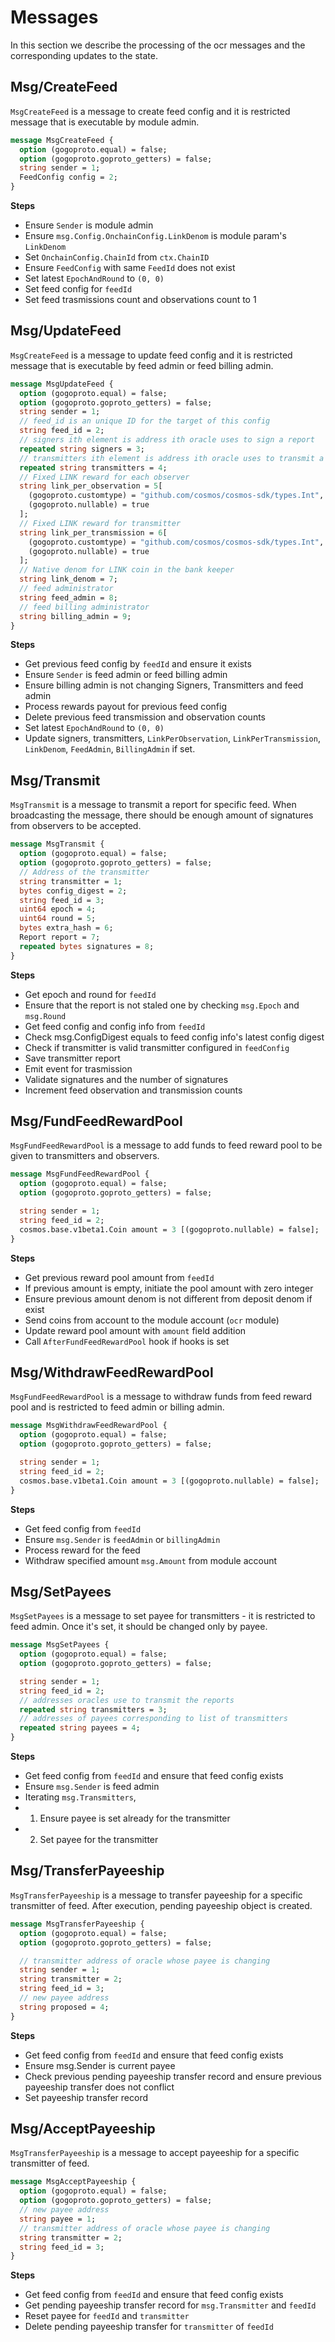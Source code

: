# Messages

In this section we describe the processing of the ocr messages and the corresponding updates to the state.

## Msg/CreateFeed

`MsgCreateFeed` is a message to create feed config and it is restricted message that is executable by module admin.

```protobuf
message MsgCreateFeed {
  option (gogoproto.equal) = false;
  option (gogoproto.goproto_getters) = false;
  string sender = 1;
  FeedConfig config = 2;
}
```

**Steps**

* Ensure `Sender` is module admin
* Ensure `msg.Config.OnchainConfig.LinkDenom` is module param's `LinkDenom`
* Set `OnchainConfig.ChainId` from `ctx.ChainID`
* Ensure `FeedConfig` with same `FeedId` does not exist
* Set latest `EpochAndRound` to `(0, 0)`
* Set feed config for `feedId`
* Set feed trasmissions count and observations count to 1

## Msg/UpdateFeed

`MsgCreateFeed` is a message to update feed config and it is restricted message that is executable by feed admin or feed billing admin.

```protobuf
message MsgUpdateFeed {
  option (gogoproto.equal) = false;
  option (gogoproto.goproto_getters) = false;
  string sender = 1;
  // feed_id is an unique ID for the target of this config
  string feed_id = 2;
  // signers ith element is address ith oracle uses to sign a report
  repeated string signers = 3;
  // transmitters ith element is address ith oracle uses to transmit a report via the transmit method
  repeated string transmitters = 4;
  // Fixed LINK reward for each observer
  string link_per_observation = 5[
    (gogoproto.customtype) = "github.com/cosmos/cosmos-sdk/types.Int",
    (gogoproto.nullable) = true
  ];
  // Fixed LINK reward for transmitter
  string link_per_transmission = 6[
    (gogoproto.customtype) = "github.com/cosmos/cosmos-sdk/types.Int",
    (gogoproto.nullable) = true
  ];
  // Native denom for LINK coin in the bank keeper
  string link_denom = 7;
  // feed administrator
  string feed_admin = 8;
  // feed billing administrator
  string billing_admin = 9;
}
```

**Steps**

* Get previous feed config by `feedId` and ensure it exists
* Ensure `Sender` is feed admin or feed billing admin
* Ensure billing admin is not changing Signers, Transmitters and feed admin
* Process rewards payout for previous feed config
* Delete previous feed transmission and observation counts
* Set latest `EpochAndRound` to `(0, 0)`
* Update signers, transmitters, `LinkPerObservation`, `LinkPerTransmission`, `LinkDenom`, `FeedAdmin`, `BillingAdmin` if set.

## Msg/Transmit

`MsgTransmit` is a message to transmit a report for specific feed. When broadcasting the message, there should be enough amount of signatures from observers to be accepted.

```protobuf
message MsgTransmit {
  option (gogoproto.equal) = false;
  option (gogoproto.goproto_getters) = false;
  // Address of the transmitter
  string transmitter = 1;
  bytes config_digest = 2;
  string feed_id = 3;
  uint64 epoch = 4;
  uint64 round = 5;
  bytes extra_hash = 6;
  Report report = 7;
  repeated bytes signatures = 8;
}
```

**Steps**

* Get epoch and round for `feedId`
* Ensure that the report is not staled one by checking `msg.Epoch` and `msg.Round`
* Get feed config and config info from `feedId`
* Check msg.ConfigDigest equals to feed config info's latest config digest
* Check if transmitter is valid transmitter configured in `feedConfig`
* Save transmitter report
* Emit event for trasmission
* Validate signatures and the number of signatures
* Increment feed observation and transmission counts

## Msg/FundFeedRewardPool

`MsgFundFeedRewardPool` is a message to add funds to feed reward pool to be given to transmitters and observers.

```protobuf
message MsgFundFeedRewardPool {
  option (gogoproto.equal) = false;
  option (gogoproto.goproto_getters) = false;

  string sender = 1;
  string feed_id = 2;
  cosmos.base.v1beta1.Coin amount = 3 [(gogoproto.nullable) = false];
}
```

**Steps**

* Get previous reward pool amount from `feedId`
* If previous amount is empty, initiate the pool amount with zero integer
* Ensure previous amount denom is not different from deposit denom if exist
* Send coins from account to the module account (`ocr` module)
* Update reward pool amount with `amount` field addition
* Call `AfterFundFeedRewardPool` hook if hooks is set

## Msg/WithdrawFeedRewardPool

`MsgFundFeedRewardPool` is a message to withdraw funds from feed reward pool and is restricted to feed admin or billing admin.

```protobuf
message MsgWithdrawFeedRewardPool {
  option (gogoproto.equal) = false;
  option (gogoproto.goproto_getters) = false;

  string sender = 1;
  string feed_id = 2;
  cosmos.base.v1beta1.Coin amount = 3 [(gogoproto.nullable) = false];
}
```

**Steps**

* Get feed config from `feedId`
* Ensure `msg.Sender` is `feedAdmin` or `billingAdmin`
* Process reward for the feed
* Withdraw specified amount `msg.Amount` from module account

## Msg/SetPayees

`MsgSetPayees` is a message to set payee for transmitters - it is restricted to feed admin. Once it's set, it should be changed only by payee.

```protobuf
message MsgSetPayees {
  option (gogoproto.equal) = false;
  option (gogoproto.goproto_getters) = false;

  string sender = 1;
  string feed_id = 2;
  // addresses oracles use to transmit the reports
  repeated string transmitters = 3;
  // addresses of payees corresponding to list of transmitters
  repeated string payees = 4;
}
```

**Steps**

* Get feed config from `feedId` and ensure that feed config exists
* Ensure `msg.Sender` is feed admin
* Iterating `msg.Transmitters`,
*
  1. Ensure payee is set already for the transmitter
*
  2. Set payee for the transmitter

## Msg/TransferPayeeship

`MsgTransferPayeeship` is a message to transfer payeeship for a specific transmitter of feed. After execution, pending payeeship object is created.

```protobuf
message MsgTransferPayeeship {
  option (gogoproto.equal) = false;
  option (gogoproto.goproto_getters) = false;

  // transmitter address of oracle whose payee is changing
  string sender = 1;
  string transmitter = 2;
  string feed_id = 3;
  // new payee address
  string proposed = 4;
}
```

**Steps**

* Get feed config from `feedId` and ensure that feed config exists
* Ensure msg.Sender is current payee
* Check previous pending payeeship transfer record and ensure previous payeeship transfer does not conflict
* Set payeeship transfer record

## Msg/AcceptPayeeship

`MsgTransferPayeeship` is a message to accept payeeship for a specific transmitter of feed.

```protobuf
message MsgAcceptPayeeship {
  option (gogoproto.equal) = false;
  option (gogoproto.goproto_getters) = false;
  // new payee address
  string payee = 1;
  // transmitter address of oracle whose payee is changing
  string transmitter = 2;
  string feed_id = 3;
}
```

**Steps**

* Get feed config from `feedId` and ensure that feed config exists
* Get pending payeeship transfer record for `msg.Transmitter` and `feedId`
* Reset payee for `feedId` and `transmitter`
* Delete pending payeeship transfer for `transmitter` of `feedId`

